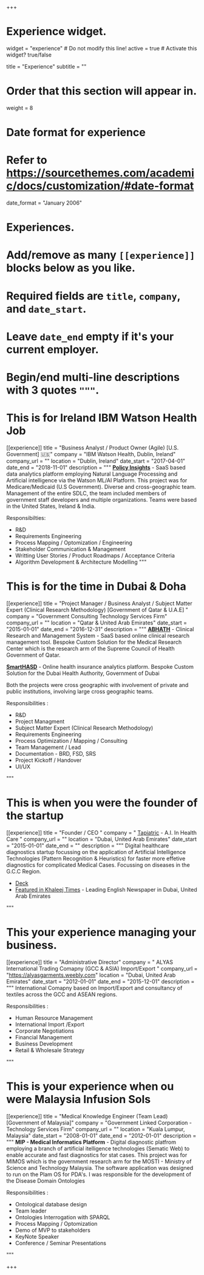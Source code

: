 +++
# Experience widget.
widget = "experience"  # Do not modify this line!
active = true  # Activate this widget? true/false

title = "Experience"
subtitle = ""

# Order that this section will appear in.
weight = 8

# Date format for experience
#   Refer to https://sourcethemes.com/academic/docs/customization/#date-format
date_format = "January 2006"

# Experiences.
#   Add/remove as many `[[experience]]` blocks below as you like.
#   Required fields are `title`, `company`, and `date_start`.
#   Leave `date_end` empty if it's your current employer.
#   Begin/end multi-line descriptions with 3 quotes `"""`.


# This is for Ireland IBM Watson Health Job

[[experience]]
  title = "Business Analyst / Product Owner (Agile) [U.S. Government] 🇺🇸"
  company = "IBM Watson Health, Dublin, Ireland"
  company_url = ""
  location = "Dublin, Ireland"
  date_start = "2017-04-01"
  date_end = "2018-11-01"
  description = """ [**Policy Insights**](https://www-01.ibm.com/common/ssi/cgi-bin/ssialias?htmlfid=57017957USEN) - SaaS based data analytics platform employing Natural Language Processing and Artificial 
                intelligence via the Watson ML/AI Platform. This project was for Medicare/Medicaid (U.S Government). 
                Diverse and cross-geographic team. Management of the entire SDLC, the team included members of government staff 
                developers and multiple organizations. Teams were based in the United States, Ireland & India. 


Responsibilties:

  * R&D
  * Requirements Engineering
  * Process Mapping / Optomization / Engineering
  * Stakeholder Communication & Management
  * Writting User Stories / Product Roadmaps / Acceptance Criteria
  * Algorithm Development & Architecture Modelling
  """

# This is for the time in Dubai & Doha 

[[experience]]
  title = "Project Manager / Business Analyst / Subject Matter Expert (Clinical Research Methodology) [Government of Qatar & U.A.E] "
  company = "Government Consulting Technology Services Firm"
  company_url = ""
  location = "Qatar & United Arab Emirates"
  date_start = "2015-01-01"
  date_end = "2016-12-31"
  description = """ [**ABHATH**](https://www.hamad.qa/EN/Education-and-research/Medical_Research/Submit-Your-Research/Pages/ABHATH-Online-Submission.aspx) - Clinical Research and Management System - SaaS based online clinical research management tool. 
                   Bespoke Custom Solution for the Medical Research Center which is the research arm of the Supreme Council of Health
                   Government of Qatar. 

  [**SmartHASD**](https://www.dha.gov.ae/en/DHANews/pages/dhanews1619533207-20-03-2016.aspx) - Online health insurance analytics platform. Bespoke Custom Solution for the Dubai Health Authority, Government of Dubai

Both the projects were cross geographic with involvement of private and public institutions, involving large cross geographic teams.

Responsibilities :

 * R&D
 * Project Managment 
 * Subject Matter Expert (Clinical Research Methodology)
 * Requirements Engineering
 * Process Optimization / Mapping / Consulting
 * Team Management / Lead 
 * Documentation - BRD, FSD, SRS
 * Project Kickoff / Handover 
 * UI/UX 


"""

# This is when you were the founder of the startup 

[[experience]]
  title = "Founder / CEO "
  company = " [Tapiatric](https://www.google.ie/search?client=opera&q=tapiatric&sourceid=opera&ie=UTF-8&oe=UTF-8) - A.I. In Health Care "
  company_url = ""
  location = "Dubai, United Arab Emirates"
  date_start = "2015-01-01"
  date_end = ""
  description = """ Digital healthcare diagnostics startup focussing on the application of Artificial Intelligence Technologies
                (Pattern Recognition & Heuristics) for faster more effetive diagnostics for complicated Medical Cases. Focussing on 
                diseases in the G.C.C Region. 

- [Deck](https://issuu.com/sarfra/docs/tapiatric_investory_pitch_ppt) 
- [Featured in Khaleej Times](https://www.khaleejtimes.com/business/technology/machine-vs-man-race-hots-up) - Leading English Newspaper in Dubai, United Arab Emirates 

"""

# This your experience managing your business. 

[[experience]]
  title = "Administrative Director"
  company = " ALYAS International Trading Comapny (GCC & ASIA) Import/Export "
  company_url = "https://alyasgarments.weebly.com"
  location = "Dubai, United Arab Emirates"
  date_start = "2012-01-01"
  date_end = "2015-12-01"
  description = """ International Comapny based on Import/Export and consultancy of textiles across the GCC and ASEAN regions.

Responsibilities :

* Human Resource Management
* International Import /Export 
* Corporate Negotiations
* Financial Management 
* Business Development
* Retail & Wholesale Strategy

"""

# This is your experience when ou were Malaysia Infusion Sols

[[experience]]
  title = "Medical Knowledge Engineer (Team Lead) [Government of Malaysia]"
  company = "Government Linked Corporation - Technology Services Firm"
  company_url = ""
  location = "Kuala Lumpur, Malaysia"
  date_start = "2008-01-01"
  date_end = "2012-01-01"
  description = """ **MIP - Medical Informatics Platform** - Digital diagnostic platfrom employing a branch of artificial itelligence 
                    technologies (Sematic Web) to enable accurate and fast diagnostics for stat cases. This project was for MIMOS which
                    is the government research arm for the MOSTI - Ministry of Science and Technology Malaysia. The software application 
                    was designed to run on the Plam OS for PDA's. I was responsible for the development of the Disease Domain Ontologies

Responsibilities :

* Ontological database design 
* Team leader 
* Ontologies Interrogation with SPARQL
* Process Mapping / Optomization
* Demo of MVP to stakeholders
* KeyNote Speaker
* Conference / Seminar Presentations

                    
"""




+++
